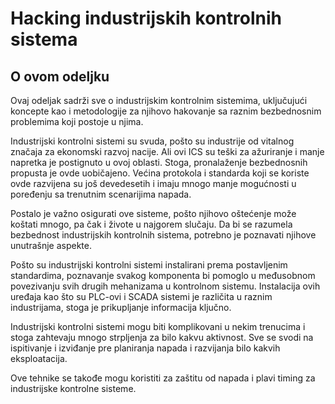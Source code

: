 # Hacking industrijskih kontrolnih sistema

## O ovom odeljku

Ovaj odeljak sadrži sve o industrijskim kontrolnim sistemima, uključujući koncepte kao i metodologije za njihovo hakovanje sa raznim bezbednosnim problemima koji postoje u njima.

Industrijski kontrolni sistemi su svuda, pošto su industrije od vitalnog značaja za ekonomski razvoj nacije. Ali ovi ICS su teški za ažuriranje i manje napretka je postignuto u ovoj oblasti. Stoga, pronalaženje bezbednosnih propusta je ovde uobičajeno. Većina protokola i standarda koji se koriste ovde razvijena su još devedesetih i imaju mnogo manje mogućnosti u poređenju sa trenutnim scenarijima napada.

Postalo je važno osigurati ove sisteme, pošto njihovo oštećenje može koštati mnogo, pa čak i živote u najgorem slučaju. Da bi se razumela bezbednost industrijskih kontrolnih sistema, potrebno je poznavati njihove unutrašnje aspekte.

Pošto su industrijski kontrolni sistemi instalirani prema postavljenim standardima, poznavanje svakog komponenta bi pomoglo u međusobnom povezivanju svih drugih mehanizama u kontrolnom sistemu. Instalacija ovih uređaja kao što su PLC-ovi i SCADA sistemi je različita u raznim industrijama, stoga je prikupljanje informacija ključno.

Industrijski kontrolni sistemi mogu biti komplikovani u nekim trenucima i stoga zahtevaju mnogo strpljenja za bilo kakvu aktivnost. Sve se svodi na ispitivanje i izviđanje pre planiranja napada i razvijanja bilo kakvih eksploatacija.

Ove tehnike se takođe mogu koristiti za zaštitu od napada i plavi timing za industrijske kontrolne sisteme.
